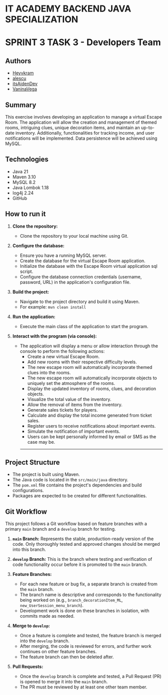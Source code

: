 
# IT ACADEMY BACKEND JAVA SPECIALIZATION

# SPRINT 3 TASK 3 - Developers Team

## Authors

* [Heyvkram](https://github.com/Heyvkram)
* [alescu](https://github.com/alescu)
* [itsAidenDev](https://github.com/itsAidenDev)
* [VaninaVega](https://github.com/VaninaVega)

## Summary

This exercise involves developing an application to manage a virtual Escape Room. The application will allow the creation and management of themed rooms, intriguing clues, unique decoration items, and maintain an up-to-date inventory. Additionally, functionalities for tracking income, and user notifications will be implemented. Data persistence will be achieved using MySQL.

## Technologies

* Java 21
* Maven 3.10
* MySQL 8.2
* Java Lombok 1.18
* log4j 2.24
* GitHub

## How to run it

1.  **Clone the repository:**
	* Clone the repository to your local machine using Git.

2.  **Configure the database:**
	* Ensure you have a running MySQL server.
	* Create the database for the virtual Escape Room application.
	* Initialize the database with the Escape Room virtual application sql script.
	* Configure the database connection credentials (username, password, URL) in the application's configuration file.

3.  **Build the project:**
	* Navigate to the project directory and build it using Maven.
	* For example: `mvn clean install`

4.  **Run the application:**
	* Execute the main class of the application to start the program.

5.  **Interact with the program (via console):**
	* The application will display a menu or allow interaction through the console to perform the following actions:
		* Create a new virtual Escape Room.
		* Add new rooms with their respective difficulty levels.
		* The new escape room will automatically incorporate themed clues into the rooms.
		* The new escape room will automatically incorporate objects to uniquely set the atmosphere of the rooms.
		* Display the updated inventory of rooms, clues, and decoration objects.
		* Visualize the total value of the inventory.
		* Allow the removal of items from the inventory.
		* Generate sales tickets for players.
		* Calculate and display the total income generated from ticket sales.
		* Register users to receive notifications about important events.
		* Simulate the notification of important events.
		* Users can be kept personally informed by email or SMS as the case may be.
		* **

## Project Structure

* The project is built using Maven.
* The Java code is located in the `src/main/java` directory.
* The `pom.xml` file contains the project's dependencies and build configurations.
* Packages are expected to be created for different functionalities.

## Git Workflow

This project follows a Git workflow based on feature branches with a primary `main` branch and a `develop` branch for testing.

1.  **`main` Branch:** Represents the stable, production-ready version of the code. Only thoroughly tested and approved changes should be merged into this branch.

2.  **`develop` Branch:** This is the branch where testing and verification of code functionality occur before it is promoted to the `main` branch.

3.  **Feature Branches:**
	* For each new feature or bug fix, a separate branch is created from the `main` branch.
	* The branch name is descriptive and corresponds to the functionality being worked on (e.g., `branch_decorationItem_ML`, `new_UserSession_menu_branch`).
	* Development work is done on these branches in isolation, with commits made as needed.

4.  **Merge to `develop`:**
	* Once a feature is complete and tested, the feature branch is merged into the `develop` branch.
	* After merging, the code is reviewed for errors, and further work continues on other feature branches.
	* The feature branch can then be deleted after.

5.  **Pull Requests:**
	* Once the `develop` branch is complete and tested, a Pull Request (PR) is opened to merge it into the `main` branch.
	* The PR must be reviewed by at least one other team member.